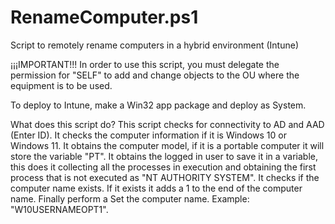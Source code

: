 # RenameComputer.ps1
Script to remotely rename computers in a hybrid environment (Intune)

¡¡¡IMPORTANT!!!
In order to use this script, you must delegate the permission for "SELF" to add and change objects to the OU where the equipment is to be used.

To deploy to Intune, make a Win32 app package and deploy as System.

What does this script do?
This script checks for connectivity to AD and AAD (Enter ID).
It checks the computer information if it is Windows 10 or Windows 11.
It obtains the computer model, if it is a portable computer it will store the variable "PT".
It obtains the logged in user to save it in a variable, this does it collecting all the processes in execution and obtaining the first process that is not executed as "NT AUTHORITY SYSTEM".
It checks if the computer name exists. If it exists it adds a 1 to the end of the computer name.
Finally perform a Set the computer name.
Example: "W10USERNAMEOPT1".
